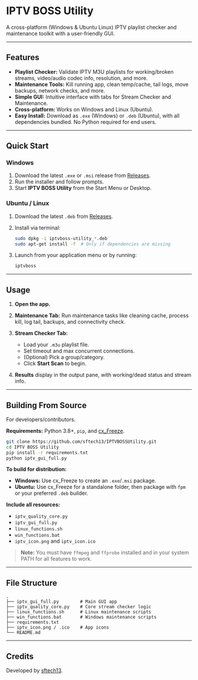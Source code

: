 # IPTV BOSS Utility

A cross-platform (Windows & Ubuntu Linux) IPTV playlist checker and maintenance toolkit with a user-friendly GUI.


---

## Features

* **Playlist Checker:** Validate IPTV M3U playlists for working/broken streams, video/audio codec info, resolution, and more.
* **Maintenance Tools:** Kill running app, clean temp/cache, tail logs, move backups, network checks, and more.
* **Simple GUI:** Intuitive interface with tabs for Stream Checker and Maintenance.
* **Cross-platform:** Works on Windows and Linux (Ubuntu).
* **Easy Install:** Download as `.exe` (Windows) or `.deb` (Ubuntu), with all dependencies bundled. No Python required for end users.

---

## Quick Start

### Windows

1. Download the latest `.exe` or `.msi` release from [Releases](https://github.com/sftech13/IPTVBOSSUtility/releases).
2. Run the installer and follow prompts.
3. Start **IPTV BOSS Utility** from the Start Menu or Desktop.

### Ubuntu / Linux

1. Download the latest `.deb` from [Releases](https://github.com/sftech13/IPTVBOSSUtility/releases).
2. Install via terminal:

   ```bash
   sudo dpkg -i iptvboss-utility_*.deb
   sudo apt-get install -f  # Only if dependencies are missing
   ```
3. Launch from your application menu or by running:

   ```bash
   iptvboss
   ```

---

## Usage

1. **Open the app.**
2. **Maintenance Tab:** Run maintenance tasks like cleaning cache, process kill, log tail, backups, and connectivity check.
3. **Stream Checker Tab:**

   * Load your `.m3u` playlist file.
   * Set timeout and max concurrent connections.
   * (Optional) Pick a group/category.
   * Click **Start Scan** to begin.
4. **Results** display in the output pane, with working/dead status and stream info.

---

## Building From Source

For developers/contributors.

**Requirements:** Python 3.8+, `pip`, and [cx\_Freeze](https://github.com/marcelotduarte/cx_Freeze).

```bash
git clone https://github.com/sftech13/IPTVBOSSUtility.git
cd IPTV BOSS Utility
pip install -r requirements.txt
python iptv_gui_full.py
```

**To build for distribution:**

* **Windows:** Use cx\_Freeze to create an `.exe`/`.msi` package.
* **Ubuntu:** Use cx\_Freeze for a standalone folder, then package with `fpm` or your preferred `.deb` builder.

**Include all resources:**

* `iptv_quality_core.py`
* `iptv_gui_full.py`
* `linux_functions.sh`
* `win_functions.bat`
* `iptv_icon.png` and `iptv_icon.ico`

> **Note:** You must have `ffmpeg` and `ffprobe` installed and in your system PATH for all features to work.

---

## File Structure

```
.
├── iptv_gui_full.py        # Main GUI app
├── iptv_quality_core.py    # Core stream checker logic
├── linux_functions.sh      # Linux maintenance scripts
├── win_functions.bat       # Windows maintenance scripts
├── requirements.txt
├── iptv_icon.png / .ico    # App icons
└── README.md
```

---

## Credits

Developed by [sftech13](https://github.com/sftech13).
